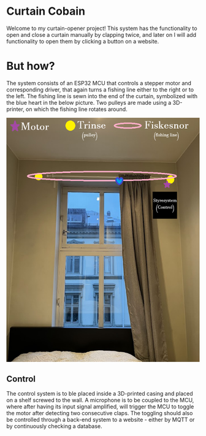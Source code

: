 # Curtain Cobain

Welcome to my curtain-opener project! This system has the functionality to open and close a curtain manually by clapping twice, and later on I will add functionality to open them by clicking a button on a website.

# But how?

The system consists of an ESP32 MCU that controls a stepper motor and corresponding driver, that again turns a fishing line either to the right or to the left. The fishing line is sewn into the end of the curtain, symbolized with the blue heart in the below picture. Two pulleys are made using a 3D-printer, on which the fishing line rotates around.

![Figure showing an overarching setup](first_edition_drawing.png)

## Control

The control system is to ble placed inside a 3D-printed casing and placed on a shelf screwed to the wall.
A microphone is to be coupled to the MCU, where after having its input signal amplified, will trigger the MCU to toggle the motor after detecting two consecutive claps. The toggling should also be controlled through a back-end system to a website - either by MQTT or by continuously checking a database.
